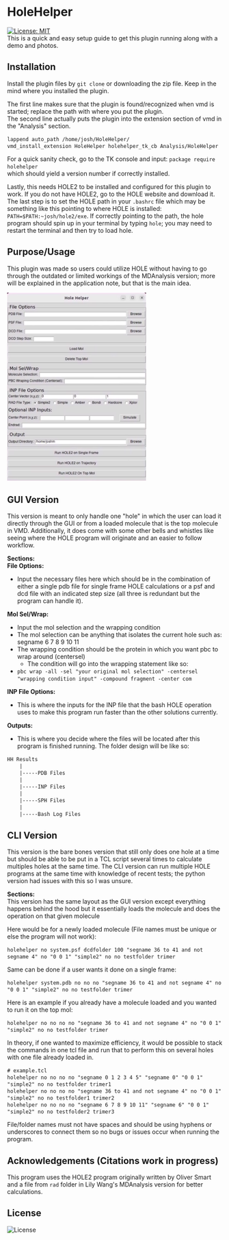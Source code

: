 # HoleHelper
[![License: MIT](https://img.shields.io/badge/License-MIT-yellow.svg)](https://opensource.org/licenses/MIT) 
</br>
This is a quick and easy setup guide to get this plugin running along with a demo and photos.

## Installation 

Install the plugin files by `git clone` or downloading the zip file.  Keep in the mind where you installed the plugin.

The first line makes sure that the plugin is found/recognized when vmd is started; replace the path with where you put the plugin.  \
The second line actually puts the plugin into the extension section of vmd in the "Analysis" section.
```
lappend auto_path /home/josh/HoleHelper/
vmd_install_extension HoleHelper holehelper_tk_cb Analysis/HoleHelper
```
For a quick sanity check, go to the TK console and input: `package require holehelper` \
which should yield a version number if correctly installed.

Lastly, this needs HOLE2 to be installed and configured for this plugin to work.  If you do not have HOLE2, go to the HOLE website and download it.  The last step is to set the HOLE path in your `.bashrc` file which may be something like this pointing to where HOLE is installed: `PATH=$PATH:~josh/hole2/exe`. If correctly pointing to the path, the hole program should spin up in your terminal by typing `hole`; you may need to restart the terminal and then try to load hole.

## Purpose/Usage
This plugin was made so users could utilize HOLE without having to go through the outdated or limited workings of the MDAnalysis version; more will be explained in the application note, but that is the main idea.

<p>
  <img src="https://github.com/joshua-mae/HoleHelper/blob/cd99b3d5d8285a14747a36f05369d04052ca588b/demos/Screenshot%202023-07-31%20at%2011.53.28%20AM.png" width="325">
</p>

## **GUI Version**
This version is meant to only handle one "hole" in which the user can load it directly through the GUI or from a loaded molecule that is the top molecule in VMD.  Additionally, it does come with some other bells and whistles like seeing where the HOLE program will originate and an easier to follow workflow. 

**Sections:** \
**File Options:**
- Input the necessary files here which should be in the combination of either a single pdb file for single frame HOLE calculations or a psf and dcd file with an indicated step size (all three is redundant but the program can handle it). 

**Mol Sel/Wrap:**
- Input the mol selection and the wrapping condition 
- The mol selection can be anything that isolates the current hole such as: segname 6 7 8 9 10 11
- The wrapping condition should be the protein in which you want pbc to wrap around (centersel)
    - The condition will go into the wrapping statement like so: 
- `pbc wrap -all -sel "your original mol selection" -centersel "wrapping condition input" -compound fragment -center com` 

**INP File Options:**
- This is where the inputs for the INP file that the bash HOLE operation uses to make this program run faster than the other solutions currently. 

**Outputs:**
- This is where you decide where the files will be located after this program is finished running.  The folder design will be like so:
```
HH Results
    |
    |-----PDB Files
    |
    |-----INP Files
    |
    |-----SPH Files
    |
    |-----Bash Log Files
```

## **CLI Version** 
This version is the bare bones version that still only does one hole at a time but should be able to be put in a TCL script several times to calculate multiples holes at the same time. The CLI version can run multiple HOLE programs at the same time with knowledge of recent tests; the python version had issues with this so I was unsure. 

**Sections:** \
This version has the same layout as the GUI version except everything happens behind the hood but it essentially loads the molecule and does the operation on that given molecule

Here would be for a newly loaded molecule (File names must be unique or else the program will not work):
```
holehelper no system.psf dcdfolder 100 "segname 36 to 41 and not segname 4" no "0 0 1" "simple2" no no testfolder trimer
```

Same can be done if a user wants it done on a single frame:
```
holehelper system.pdb no no no "segname 36 to 41 and not segname 4" no "0 0 1" "simple2" no no testfolder trimer
```

Here is an example if you already have a molecule loaded and you wanted to run it on the top mol:
```
holehelper no no no no "segname 36 to 41 and not segname 4" no "0 0 1" "simple2" no no testfolder trimer
```

In theory, if one wanted to maximize efficiency, it would be possible to stack the commands in one tcl file and run that to perform this on several holes with one file already loaded in.
```
# example.tcl
holehelper no no no no "segname 0 1 2 3 4 5" "segname 0" "0 0 1" "simple2" no no testfolder trimer1
holehelper no no no no "segname 36 to 41 and not segname 4" no "0 0 1" "simple2" no no testfolder1 trimer2
holehelper no no no no "segname 6 7 8 9 10 11" "segname 6" "0 0 1" "simple2" no no testfolder2 trimer3
```
File/folder names must not have spaces and should be using hyphens or underscores to connect them so no bugs or issues occur when running the program.  

## Acknowledgements (Citations work in progress)
This program uses the HOLE2 program originally written by Oliver Smart and a file from `rad` folder in Lily Wang's MDAnalysis version for better calculations.

## License
![License](https://github.com/joshua-mae/HoleHelper/blob/25d4763fa1e24126c30b030b59925db77133e2ca/LICENSE)


